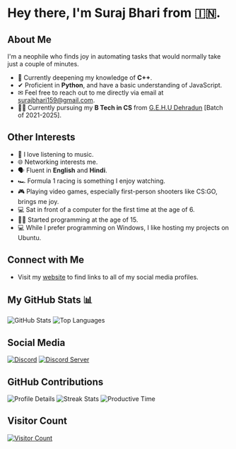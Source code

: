# Hey there, I'm Suraj Bhari from 🇮🇳.

## About Me
I'm a neophile who finds joy in automating tasks that would normally take just a couple of minutes.

- 🌱 Currently deepening my knowledge of **C++**.
- ✔ Proficient in **Python**, and have a basic understanding of JavaScript.
- ✉ Feel free to reach out to me directly via email at [surajbhari159@gmail.com](mailto:surajbhari159@gmail.com).
- 👨‍🎓 Currently pursuing my **B Tech in CS** from [G.E.H.U Dehradun](http://gehu.ac.in/) [Batch of 2021-2025].

## Other Interests
- 🎵 I love listening to music.
- 🌐 Networking interests me.
- 🗣 Fluent in **English** and **Hindi**.
- 🏎 Formula 1 racing is something I enjoy watching.
- 🎮 Playing video games, especially first-person shooters like CS:GO, brings me joy.
- 💻 Sat in front of a computer for the first time at the age of 6.
- 🏃‍♂️ Started programming at the age of 15.
- 💻 While I prefer programming on Windows, I like hosting my projects on Ubuntu.

## Connect with Me
- Visit my [website](https://surajbhari.info) to find links to all of my social media profiles.

## My GitHub Stats 📊
![GitHub Stats](https://github-readme-stats.vercel.app/api?username=SurajBhari&count_private=true&show_icons=true&theme=radical)
![Top Languages](https://github-readme-stats.vercel.app/api/top-langs/?username=surajbhari&theme=radical&hide_border=false&include_all_commits=true&count_private=true&layout=compact&hide=julia)

## Social Media
[![Discord](https://dcbadge.vercel.app/api/shield/408994955147870208)](https://discord.com/users/408994955147870208)
[![Discord Server](https://dcbadge.vercel.app/api/server/2XVBWK99Vy)](https://discord.gg/2XVBWK99Vy)

## GitHub Contributions
![Profile Details](http://github-profile-summary-cards.vercel.app/api/cards/profile-details?username=surajbhari&theme=radical)
![Streak Stats](https://streak-stats.demolab.com?user=surajbhari&theme=radical&hide_border=true)
![Productive Time](http://github-profile-summary-cards.vercel.app/api/cards/productive-time?username=surajbhari&theme=radical&utcOffset=5.30)

## Visitor Count
[![Visitor Count](https://visitcount.itsvg.in/api?id=surajbhari&icon=4&color=5)](https://visitcount.itsvg.in)
